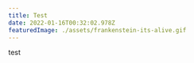 ```yaml
---
title: Test
date: 2022-01-16T00:32:02.978Z
featuredImage: ./assets/frankenstein-its-alive.gif
---
```

test

